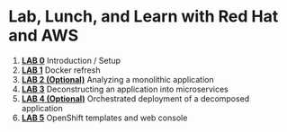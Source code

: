 # Lab, Lunch, and Learn with Red Hat and AWS

1. **[LAB 0](labs/lab0/chapter0.md)** Introduction / Setup
1. **[LAB 1](labs/lab1/chapter1.md)** Docker refresh
1. **[LAB 2 (Optional)](labs/lab2/chapter2.md)** Analyzing a monolithic application
1. **[LAB 3](labs/lab3/chapter3.md)** Deconstructing an application into microservices
1. **[LAB 4 (Optional)](labs/lab4/chapter4.md)** Orchestrated deployment of a decomposed application
1. **[LAB 5](labs/lab5/chapter5.md)** OpenShift templates and web console
